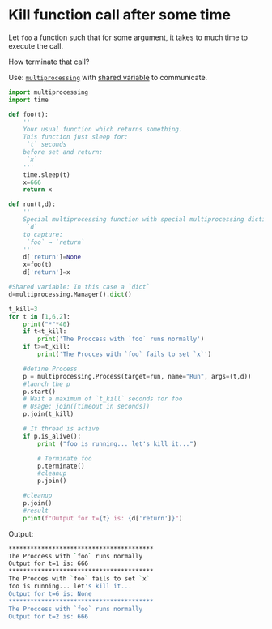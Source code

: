 # Kill function call after some time
Let `foo` a function such that for some argument, it takes to much time to execute the call. 

How terminate that call?

Use: [`multiprocessing`](https://stackoverflow.com/a/14920854) with [shared variable](https://stackoverflow.com/a/10415215) to communicate.

```python
import multiprocessing
import time

def foo(t):
    '''
    Your usual function which returns something.
    This function just sleep for:
     `t` seconds 
    before set and return:
     `x`
    '''
    time.sleep(t)
    x=666
    return x

def run(t,d):
    '''
    Special multiprocessing function with special multiprocessing dictionary: 
     `d`
    to capture: 
     `foo` → `return`
    '''
    d['return']=None
    x=foo(t)
    d['return']=x

#Shared variable: In this case a `dict`
d=multiprocessing.Manager().dict()

t_kill=3
for t in [1,6,2]:
    print("*"*40)
    if t<t_kill:
        print('The Proccess with `foo` runs normally')
    if t>=t_kill:
        print('The Procces with `foo` fails to set `x`')

    #define Process
    p = multiprocessing.Process(target=run, name="Run", args=(t,d))
    #launch the p
    p.start()
    # Wait a maximum of `t_kill` seconds for foo
    # Usage: join([timeout in seconds])
    p.join(t_kill)

    # If thread is active
    if p.is_alive():
        print ("foo is running... let's kill it...")

        # Terminate foo
        p.terminate()
        #cleanup
        p.join()

    #cleanup
    p.join()
    #result
    print(f"Output for t={t} is: {d['return']}")
```
Output:
```bash
****************************************
The Proccess with `foo` runs normally
Output for t=1 is: 666
****************************************
The Procces with `foo` fails to set `x`
foo is running... let's kill it...
Output for t=6 is: None
****************************************
The Proccess with `foo` runs normally
Output for t=2 is: 666
```
